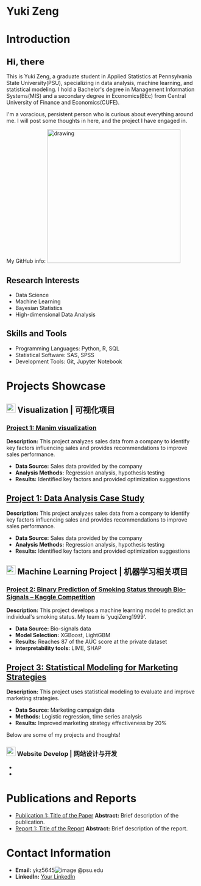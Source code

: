 # Yuki Zeng
# Introduction

## 𝗛𝗶, 𝘁𝗵𝗲𝗿𝗲 

This is Yuki Zeng, a graduate student in Applied Statistics at Pennsylvania State University(PSU), specializing in data analysis, machine learning, and statistical modeling. I hold a Bachelor's degree in Management Information Systems(MIS) and a secondary degree in Economics(BEc) from Central University of Finance and Economics(CUFE).

I'm a voracious, persistent person who is curious about everything around me. I will post some thoughts in here, and the project I have engaged in.

My GitHub info:
<img src="https://github-readme-stats.vercel.app/api?username=YukiChinese&count_private=true&show_icons=true&theme=tokyonight" alt="drawing" width="350"/>

## Research Interests
- Data Science
- Machine Learning
- Bayesian Statistics
- High-dimensional Data Analysis

## Skills and Tools
- Programming Languages: Python, R, SQL
- Statistical Software: SAS, SPSS
- Development Tools: Git, Jupyter Notebook

# Projects Showcase

## <img src="https://github.githubassets.com/images/icons/emoji/unicode/1f4ca.png" width="24px"/> Visualization | 可视化项目

### [Project 1: Manim visualization](https://github.com/TwilightSpar/CO2_Manim)
**Description:** This project analyzes sales data from a company to identify key factors influencing sales and provides recommendations to improve sales performance.
- **Data Source:** Sales data provided by the company
- **Analysis Methods:** Regression analysis, hypothesis testing
- **Results:** Identified key factors and provided optimization suggestions

## [Project 1: Data Analysis Case Study](https://github.com/username/project1)
**Description:** This project analyzes sales data from a company to identify key factors influencing sales and provides recommendations to improve sales performance.
- **Data Source:** Sales data provided by the company
- **Analysis Methods:** Regression analysis, hypothesis testing
- **Results:** Identified key factors and provided optimization suggestions

## <img src="https://github.githubassets.com/images/icons/emoji/unicode/1f4c7.png" width="24px"/> Machine Learning Project | 机器学习相关项目

### [Project 2: Binary Prediction of Smoking Status through Bio-Signals – Kaggle Competition](https://www.kaggle.com/competitions/playground-series-s3e24/overview)
**Description:** This project develops a machine learning model to predict an individual's smoking status. My team is 'yuqiZeng1999'.
- **Data Source:** Bio-signals data
- **Model Selection:** XGBoost, LightGBM
- **Results:** Reaches 87 of the AUC score at the private dataset
- **interpretability tools:** LIME, SHAP 

## [Project 3: Statistical Modeling for Marketing Strategies](https://github.com/username/project3)
**Description:** This project uses statistical modeling to evaluate and improve marketing strategies.
- **Data Source:** Marketing campaign data
- **Methods:** Logistic regression, time series analysis
- **Results:** Improved marketing strategy effectiveness by 20%

Below are some of my projects and thoughts!



### <img src="https://github.githubassets.com/images/icons/emoji/unicode/1f4d8.png" width="24px"/> Website Develop | 网站设计与开发
- [](https://github.com/YukiChinese/Laoshuowei.design.git)
- 
# Publications and Reports
- [Publication 1: Title of the Paper](https://github.com/username/publication1)
  **Abstract:** Brief description of the publication.
- [Report 1: Title of the Report](https://github.com/username/report1)
  **Abstract:** Brief description of the report.

# Contact Information
- **Email:** ykz5645![image](https://github.com/YukiChinese/yukiZeng/assets/103870129/f2b4e6b6-606b-429f-9ee8-906b8aea836c)
@psu.edu
- **LinkedIn:** [Your LinkedIn](https://www.linkedin.com/in/username)
